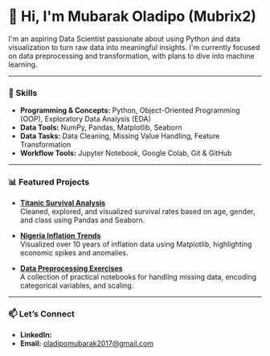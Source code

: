 # 👋 Hi, I'm Mubarak Oladipo (Mubrix2)

I'm an aspiring Data Scientist passionate about using Python and data visualization to turn raw data into meaningful insights. I'm currently focused on data preprocessing and transformation, with plans to dive into machine learning.

---

### 🔧 Skills
- **Programming & Concepts:** Python, Object-Oriented Programming (OOP), Exploratory Data Analysis (EDA)
- **Data Tools:** NumPy, Pandas, Matplotlib, Seaborn
- **Data Tasks:** Data Cleaning, Missing Value Handling, Feature Transformation
- **Workflow Tools:** Jupyter Notebook, Google Colab, Git & GitHub

---

### 📊 Featured Projects

- **[Titanic Survival Analysis](https://github.com/Mubrix2/titanic-analysis)**  
  Cleaned, explored, and visualized survival rates based on age, gender, and class using Pandas and Seaborn.

- **[Nigeria Inflation Trends](https://github.com/Mubrix2/nigeria-inflation-visualization)**  
  Visualized over 10 years of inflation data using Matplotlib, highlighting economic spikes and anomalies.

- **[Data Preprocessing Exercises](https://github.com/Mubrix2/data-preprocessing-exercises)**  
  A collection of practical notebooks for handling missing data, encoding categorical variables, and scaling.

---

### 📫 Let’s Connect
- **LinkedIn:** [](https://www.linkedin.com/in/mubarak-oladipo)
- **Email:** oladipomubarak2017@gmail.com
